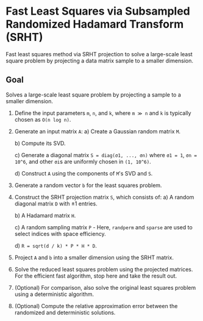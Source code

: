 # Fast Least Squares via Subsampled Randomized Hadamard Transform (SRHT)

Fast least squares method via SRHT projection to solve a large-scale least square problem by projecting a data matrix sample to a smaller dimension.

## Goal
Solves a large-scale least square problem by projecting a sample to a smaller dimension.

1. Define the input parameters `m`, `n`, and `k`, where `m ≫ n` and `k` is typically chosen as `O(n log n)`.
2. Generate an input matrix `A`:
    a) Create a Gaussian random matrix `M`.
    
    b) Compute its SVD.
    
    c) Generate a diagonal matrix `S = diag(σ1, ..., σn)` where `σ1 = 1`, `σn = 10^6`, and other `σi`s are uniformly chosen in `(1, 10^6)`.
    
    d) Construct `A` using the components of `M`'s SVD and `S`.
    
3. Generate a random vector `b` for the least squares problem.
4. Construct the SRHT projection matrix `S`, which consists of:
    a) A random diagonal matrix `D` with ±1 entries.
    
    b) A Hadamard matrix `H`.
    
    c) A random sampling matrix `P` - Here, `randperm` and `sparse` are used to select indices with space efficiency.
    
    d) `R = sqrt(d / k) * P * H * D`.
    
5. Project `A` and `b` into a smaller dimension using the SRHT matrix.
6. Solve the reduced least squares problem using the projected matrices. For the efficient fast algorithm, stop here and take the result out.
7. (Optional) For comparison, also solve the original least squares problem using a deterministic algorithm.
8. (Optional) Compute the relative approximation error between the randomized and deterministic solutions.

